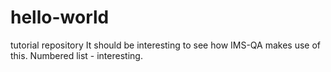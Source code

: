 # hello-world
tutorial repository
It should be interesting to see how IMS-QA makes use of this.
Numbered list - interesting.
